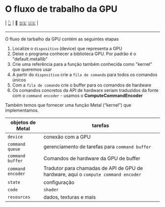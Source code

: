 # O fluxo de trabalho da GPU

| [👆](../README.pt.md) | 🫵 [🇩🇪](README.de.md) [🇺🇸](README.md) | 

---

O fluxo de tarbalho da GPU contém as seguintes etapas
1. Localize o `dispositivo` (device) que representa a GPU
1. Deixe o programa conhecer a biblioteca GPU. Por padrão é o "default.metallib"
1. Crie uma referência para a função também conhecida como "kernel" que queremos usar
1. A partir do `dispositivo` crie a `fila de comando` para todos os comandos únicos
1. Com a `fila de comando` crie o buffer para os comandos de hardware
1. Os comandos concretos da API de hardware seriam traduzidos da fonte com o `command encoder` - usamos o **ComputeCommandEncoder**

Também temos que fornecer uma função Metal (“kernel”) que implementamos.

| objetos de Metal | tarefas |
| --- | --- |
| `device` | conexão com a GPU |
| `command queue` | gerenciamento de tarefas para `command buffer` |
| `command buffer` | Comandos de hardware da GPU de buffer |
| `command encoder` | Tradutor para chamadas de API de GPU de hardware, aqui o `compute command encoder` |
| `state` | configuração |
| `code` | `shader` |
| `resources` | dados, texturas e mais|
